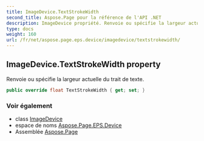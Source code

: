 ```yaml
---
title: ImageDevice.TextStrokeWidth
second_title: Aspose.Page pour la référence de l'API .NET
description: ImageDevice propriété. Renvoie ou spécifie la largeur actuelle du trait de texte.
type: docs
weight: 160
url: /fr/net/aspose.page.eps.device/imagedevice/textstrokewidth/
---
```

## ImageDevice.TextStrokeWidth property

Renvoie ou spécifie la largeur actuelle du trait de texte.

```csharp
public override float TextStrokeWidth { get; set; }
```

### Voir également

* class [ImageDevice](../)
* espace de noms [Aspose.Page.EPS.Device](../../imagedevice/)
* Assemblée [Aspose.Page](../../../)


